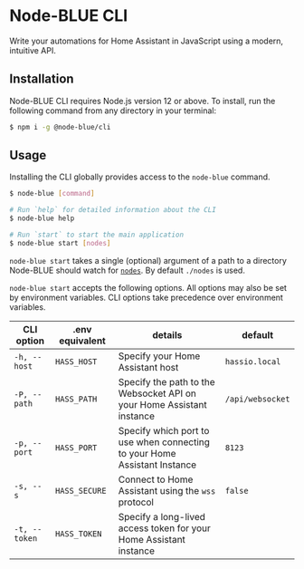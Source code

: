 # Node-BLUE CLI

Write your automations for Home Assistant in JavaScript using a modern, intuitive API.

## Installation

Node-BLUE CLI requires Node.js version 12 or above. To install, run the following command from any directory in your terminal:

```sh
$ npm i -g @node-blue/cli
```

## Usage

Installing the CLI globally provides access to the `node-blue` command.

```sh
$ node-blue [command]

# Run `help` for detailed information about the CLI
$ node-blue help

# Run `start` to start the main application
$ node-blue start [nodes]
```

`node-blue start` takes a single (optional) argument of a path to a directory Node-BLUE should watch for [`nodes`](#nodes). By default `./nodes` is used.

`node-blue start` accepts the following options. All options may also be set by environment variables. CLI options take precedence over environment variables.

| CLI option    | .env equivalent | details                                                                   | default          |
| ------------- | --------------- | ------------------------------------------------------------------------- | ---------------- |
| `-h, --host`  | `HASS_HOST`     | Specify your Home Assistant host                                          | `hassio.local`   |
| `-P, --path`  | `HASS_PATH`     | Specify the path to the Websocket API on your Home Assistant instance     | `/api/websocket` |
| `-p, --port`  | `HASS_PORT`     | Specify which port to use when connecting to your Home Assistant Instance | `8123`           |
| `-s, --s`     | `HASS_SECURE`   | Connect to Home Assistant using the `wss` protocol                        | `false`          |
| `-t, --token` | `HASS_TOKEN`    | Specify a long-lived access token for your Home Assistant instance        |                  |
